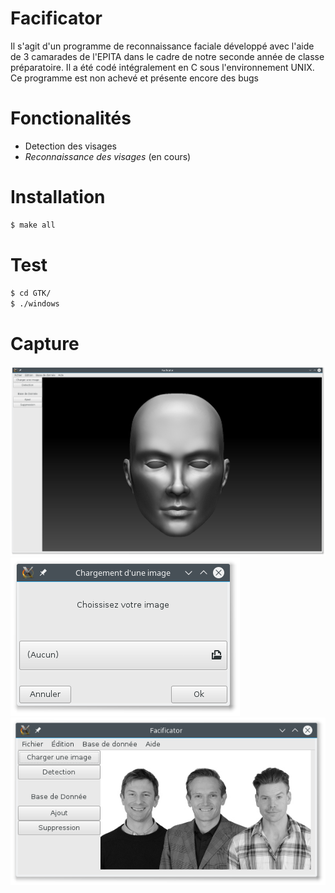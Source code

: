 # Facificator

Il s'agit d'un programme de reconnaissance faciale développé avec l'aide de 3 camarades de l'EPITA dans le cadre de notre seconde année de classe préparatoire. Il a été codé intégralement en C sous l'environnement UNIX.
Ce programme est non achevé et présente encore des bugs

#  Fonctionalités
- Detection des visages
- *Reconnaissance des visages* (en cours)

# Installation

```sh
$ make all
```

# Test

```sh
$ cd GTK/
$ ./windows
```

# Capture
![Alt text](/Screenshot/interface.png?raw=true "Ecran principal")
![Alt text](/Screenshot/interface2.png?raw=true "Chargement d'une image")
![Alt text](/Screenshot/interface4.png?raw=true "L'image chargé")


